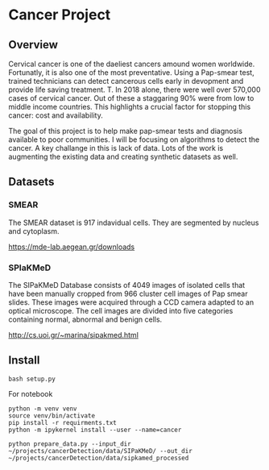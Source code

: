 # Cancer Project

## Overview

Cervical cancer is one of the daeliest cancers amound women worldwide. Fortunatly, it is also one of the most preventative.
Using a Pap-smear test, trained technicians can detect cancerous cells early in devopment and provide life saving treatment.
T. In 2018 alone, there were well over 570,000 cases of cervical cancer. Out of these a staggaring 90% were from low to middle income
countries. This highlights a crucial factor for stopping this cancer: cost and availability.

The goal of this project is to help make pap-smear tests and diagnosis available to poor communities. I will be focusing on algorithms
to detect the cancer. A key challange in this is lack of data. Lots of the work is augmenting the existing data and creating synthetic
datasets as well. 

## Datasets

###  SMEAR

The SMEAR dataset is 917 indavidual cells. They are segmented by nucleus and cytoplasm.

<https://mde-lab.aegean.gr/downloads>

### SPIaKMeD

The SIPaKMeD Database consists of 4049 images of isolated cells that have been manually cropped from 966 cluster cell images of Pap smear slides. These images were acquired through a CCD camera adapted to an optical microscope. The cell images are divided into five categories containing normal, abnormal and benign cells.

<http://cs.uoi.gr/~marina/sipakmed.html>

## Install

```
bash setup.py
```

For notebook

```
python -m venv venv
source venv/bin/activate
pip install -r requirments.txt
python -m ipykernel install --user --name=cancer
```

```
python prepare_data.py --input_dir ~/projects/cancerDetection/data/SIPaKMeD/ --out_dir ~/projects/cancerDetection/data/sipkamed_processed

```

